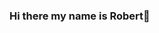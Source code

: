 ### Hi there my name is Robert👋

<!--
**robfil50219/robfil50219** is a ✨ _special_ ✨ repository because its `README.md` (this file) appears on your GitHub profile.

Here are some ideas to get you started:

- 🔭 I’m currently working on school projects. And i will soon be getting started on a peronal project.
- 🌱 I’m currently learning Html, Css, Javascript. 
- 👯 I’m looking to collaborate on my peronal project when they are getting ready. 
- 💬 Ask me about anything. 
- 📫 How to reach me: robertfilep@gmail.com
-->
